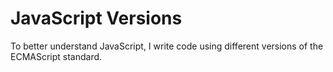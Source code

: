 
# JavaScript Versions
To better understand JavaScript, I write code using different versions of the ECMAScript standard.
